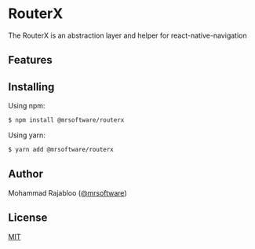 # RouterX

The RouterX is an abstraction layer and helper for react-native-navigation

## Features


## Installing

Using npm:

```bash
$ npm install @mrsoftware/routerx
```

Using yarn:

```bash
$ yarn add @mrsoftware/routerx
```

## Author

Mohammad Rajabloo ([@mrsoftware](https://github.com/mrsoftware))


## License

[MIT](LICENSE)
